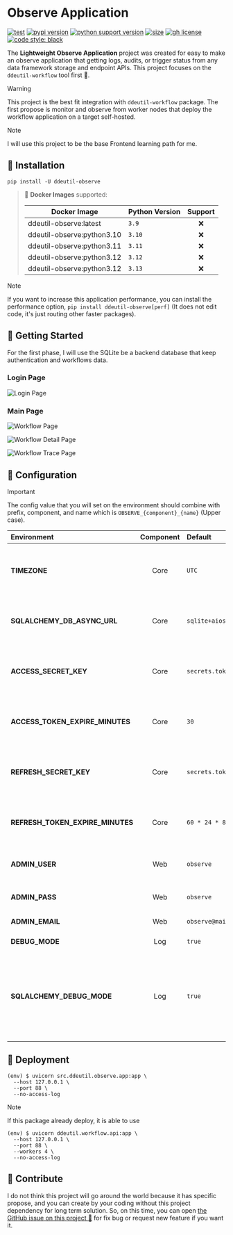 # Observe Application

[![test](https://github.com/ddeutils/ddeutil-observe/actions/workflows/tests.yml/badge.svg?branch=main)](https://github.com/ddeutils/ddeutil-observe/actions/workflows/tests.yml)
[![pypi version](https://img.shields.io/pypi/v/ddeutil-observe)](https://pypi.org/project/ddeutil-observe/)
[![python support version](https://img.shields.io/pypi/pyversions/ddeutil-observe)](https://pypi.org/project/ddeutil-observe/)
[![size](https://img.shields.io/github/languages/code-size/ddeutils/ddeutil-observe)](https://github.com/ddeutils/ddeutil-observe)
[![gh license](https://img.shields.io/github/license/ddeutils/ddeutil-observe)](https://github.com/ddeutils/ddeutil-observe/blob/main/LICENSE)
[![code style: black](https://img.shields.io/badge/code%20style-black-000000.svg)](https://github.com/psf/black)

The **Lightweight Observe Application** project was created for easy to
make an observe application that getting logs, audits, or trigger status
from any data framework storage and endpoint APIs.
This project focuses on the `ddeutil-workflow` tool first :dart:.

> [!WARNING]
> This project is the best fit integration with `ddeutil-workflow` package.
> The first propose is monitor and observe from worker nodes that deploy the
> workflow application on a target self-hosted.

> [!NOTE]
> I will use this project to be the base Frontend learning path for me.

## :round_pushpin: Installation

```shell
pip install -U ddeutil-observe
```

> :egg: **Docker Images** supported:
>
> | Docker Image               | Python Version | Support |
> |----------------------------|----------------|:-------:|
> | ddeutil-observe:latest     | `3.9`          |   :x:   |
> | ddeutil-observe:python3.10 | `3.10`         |   :x:   |
> | ddeutil-observe:python3.11 | `3.11`         |   :x:   |
> | ddeutil-observe:python3.12 | `3.12`         |   :x:   |
> | ddeutil-observe:python3.12 | `3.13`         |   :x:   |

> [!NOTE]
> If you want to increase this application performance, you can install the
> performance option, `pip install ddeutil-observe[perf]` (It does not edit
> code, it's just routing other faster packages).

## :beers: Getting Started

For the first phase, I will use the SQLite be a backend database that keep
authentication and workflows data.

### Login Page

![Login Page](./docs/img/login-page.png?raw=true)

### Main Page

![Workflow Page](./docs/img/workflow-page.png?raw=true)

![Workflow Detail Page](./docs/img/workflow-detail-page.png?raw=true)

![Workflow Trace Page](./docs/img/workflow-trace-page.png?raw=true)

## :cookie: Configuration

> [!IMPORTANT]
> The config value that you will set on the environment should combine with
> prefix, component, and name which is `OBSERVE_{component}_{name}` (Upper case).

| Environment                      | Component | Default                            | Description                                                                                    |
|:---------------------------------|:---------:|:-----------------------------------|:-----------------------------------------------------------------------------------------------|
| **TIMEZONE**                     |   Core    | `UTC`                              | A timezone that use on all components of this application                                      |
| **SQLALCHEMY_DB_ASYNC_URL**      |   Core    | `sqlite+aiosqlite:///./observe.db` | A database url of the application backend side                                                 |
| **ACCESS_SECRET_KEY**            |   Core    | `secrets.token_urlsafe(32)`        | A secret key that use to hash the access token with jwt package                                |
| **ACCESS_TOKEN_EXPIRE_MINUTES**  |   Core    | `30`                               | Expire period of the access token in minute unit                                               |
| **REFRESH_SECRET_KEY**           |   Core    | `secrets.token_urlsafe(32)`        | A secret key that use to hash the refresh token with jwt package                               |
| **REFRESH_TOKEN_EXPIRE_MINUTES** |   Core    | `60 * 24 * 8`                      | Expire period of the refresh token in minute unit                                              |
| **ADMIN_USER**                   |    Web    | `observe`                          | An username of superuser                                                                       |
| **ADMIN_PASS**                   |    Web    | `observe`                          | A password of superuser                                                                        |
| **ADMIN_EMAIL**                  |    Web    | `observe@mail.com`                 | An email of superuser                                                                          |
| **DEBUG_MODE**                   |    Log    | `true`                             | Logging mode                                                                                   |
| **SQLALCHEMY_DEBUG_MODE**        |    Log    | `true`                             | Database Logging mode that will logging every execution statement before and after connection  |

## :rocket: Deployment

```shell
(env) $ uvicorn src.ddeutil.observe.app:app \
  --host 127.0.0.1 \
  --port 88 \
  --no-access-log
```

> [!NOTE]
> If this package already deploy, it is able to use
> ```shell
> (env) $ uvicorn ddeutil.workflow.api:app \
>   --host 127.0.0.1 \
>   --port 88 \
>   --workers 4 \
>   --no-access-log
> ```

## :speech_balloon: Contribute

I do not think this project will go around the world because it has specific propose,
and you can create by your coding without this project dependency for long term
solution. So, on this time, you can open [the GitHub issue on this project :raised_hands:](https://github.com/ddeutils/ddeutil-observe/issues)
for fix bug or request new feature if you want it.

